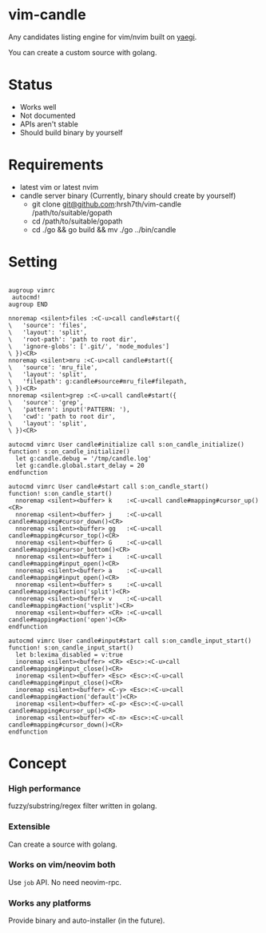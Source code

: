 # vim-candle

Any candidates listing engine for vim/nvim built on [yaegi](https://github.com/containous/yaegi).

You can create a custom source with golang.


# Status

- Works well
- Not documented
- APIs aren't stable
- Should build binary by yourself

# Requirements

- latest vim or latest nvim
- candle server binary (Currently, binary should create by yourself)
  - git clone git@github.com:hrsh7th/vim-candle /path/to/suitable/gopath
  - cd /path/to/suitable/gopath
  - cd ./go && go build && mv ./go ../bin/candle



# Setting

```viml

augroup vimrc
 autocmd!
augroup END

nnoremap <silent>files :<C-u>call candle#start({
\   'source': 'files',
\   'layout': 'split',
\   'root-path': 'path to root dir',
\   'ignore-globs': ['.git/', 'node_modules']
\ })<CR>
nnoremap <silent>mru :<C-u>call candle#start({
\   'source': 'mru_file',
\   'layout': 'split',
\   'filepath': g:candle#source#mru_file#filepath,
\ })<CR>
nnoremap <silent>grep :<C-u>call candle#start({
\   'source': 'grep',
\   'pattern': input('PATTERN: '),
\   'cwd': 'path to root dir',
\   'layout': 'split',
\ })<CR>

autocmd vimrc User candle#initialize call s:on_candle_initialize()
function! s:on_candle_initialize()
  let g:candle.debug = '/tmp/candle.log'
  let g:candle.global.start_delay = 20
endfunction

autocmd vimrc User candle#start call s:on_candle_start()
function! s:on_candle_start()
  nnoremap <silent><buffer> k    :<C-u>call candle#mapping#cursor_up()<CR>
  nnoremap <silent><buffer> j    :<C-u>call candle#mapping#cursor_down()<CR>
  nnoremap <silent><buffer> gg   :<C-u>call candle#mapping#cursor_top()<CR>
  nnoremap <silent><buffer> G    :<C-u>call candle#mapping#cursor_bottom()<CR>
  nnoremap <silent><buffer> i    :<C-u>call candle#mapping#input_open()<CR>
  nnoremap <silent><buffer> a    :<C-u>call candle#mapping#input_open()<CR>
  nnoremap <silent><buffer> s    :<C-u>call candle#mapping#action('split')<CR>
  nnoremap <silent><buffer> v    :<C-u>call candle#mapping#action('vsplit')<CR>
  nnoremap <silent><buffer> <CR> :<C-u>call candle#mapping#action('open')<CR>
endfunction

autocmd vimrc User candle#input#start call s:on_candle_input_start()
function! s:on_candle_input_start()
  let b:lexima_disabled = v:true
  inoremap <silent><buffer> <CR> <Esc>:<C-u>call candle#mapping#input_close()<CR>
  inoremap <silent><buffer> <Esc> <Esc>:<C-u>call candle#mapping#input_close()<CR>
  inoremap <silent><buffer> <C-y> <Esc>:<C-u>call candle#mapping#action('default')<CR>
  inoremap <silent><buffer> <C-p> <Esc>:<C-u>call candle#mapping#cursor_up()<CR>
  inoremap <silent><buffer> <C-n> <Esc>:<C-u>call candle#mapping#cursor_down()<CR>
endfunction
```

# Concept

### High performance
fuzzy/substring/regex filter written in golang.


### Extensible
Can create a source with golang.


### Works on vim/neovim both
Use `job` API.
No need neovim-rpc.


### Works any platforms
Provide binary and auto-installer (in the future).


